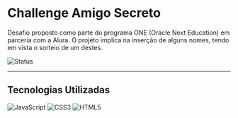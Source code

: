 <h1 allign="center">Challenge Amigo Secreto</h1>
Desafio proposto como parte do programa ONE (Oracle Next Education) em parceria com a Alura. O projeto implica na inserção de alguns nomes, tendo em vista o sorteio de um destes.


![Status](https://img.shields.io/badge/status-concluído-brightgreen)

---

<h2>Tecnologias Utilizadas</h2>

![JavaScript](https://img.shields.io/badge/JavaScript-F7DF1E?style=for-the-badge&logo=javascript&logoColor=black)
![CSS3](https://img.shields.io/badge/CSS3-1572B6?style=for-the-badge&logo=css3&logoColor=white)
![HTML5](https://img.shields.io/badge/HTML5-E34F26?style=for-the-badge&logo=html5&logoColor=white)





